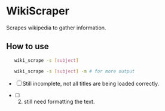 # WikiScraper

Scrapes wikipedia to gather information.

## How to use

```sh
   wiki_scrape -s [subject]
```

```bash
   wiki_scrape -s [subject] -m # for more output
```

- [ ] Still incomplete, not all titles are being loaded correctly.

- [ ] 2. still need formatting the text.
